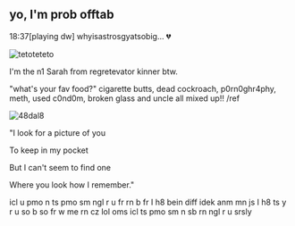 ## yo, I'm prob offtab
18:37[playing dw] whyisastrosgyatsobig... 💔

![tetoteteto](https://github.com/user-attachments/assets/24acbcff-4384-4ba0-a8f4-31d143ac581b)

I'm the n1 Sarah from regretevator kinner btw.

"what's your fav food?" cigarette butts, dead cockroach, p0rn0ghr4phy, meth, used c0nd0m, broken glass and uncle all mixed up!! /ref

![48dal8](https://github.com/user-attachments/assets/40ad4fb1-0632-437a-84db-76a66540234c)

"I look for a picture of you

To keep in my pocket

But I can't seem to find one

Where you look how I remember."

icl u pmo n ts pmo sm ngl r u fr rn b fr I h8 bein diff idek anm mn js I h8 ts y r u so b so fr w me rn cz lol oms icl ts pmo sm n sb rn ngl r u srsly
<!--
**trafficsignage-enjoyer1/trafficsignage-enjoyer1** is a ✨ _special_ ✨ repository because its `README.md` (this file) appears on your GitHub profile.

Here are some ideas to get you started:

- 🔭 I’m currently working on ...
- 🌱 I’m currently learning ...
- 👯 I’m looking to collaborate on ...
- 🤔 I’m looking for help with ...
- 💬 Ask me about ...
- 📫 How to reach me: ...
- 😄 Pronouns: ...
- ⚡ Fun fact: ...
-->
